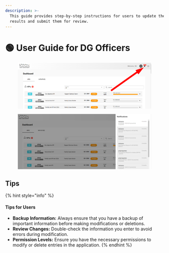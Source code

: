 ```yaml
---
description: >-
  This guide provides step-by-step instructions for users to update their KPI
  results and submit them for review.
---
```


# 🟢 User Guide for DG Officers

<figure><img src="../.gitbook/assets/image (87).png" alt=""><figcaption></figcaption></figure>

<figure><img src="../.gitbook/assets/image (88).png" alt=""><figcaption></figcaption></figure>

## Tips

{% hint style="info" %}
#### Tips for Users

* **Backup Information:** Always ensure that you have a backup of important information before making modifications or deletions.
* **Review Changes:** Double-check the information you enter to avoid errors during modification.
* **Permission Levels:** Ensure you have the necessary permissions to modify or delete entries in the application.
{% endhint %}
